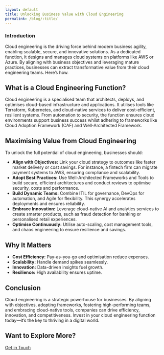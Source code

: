 ```yaml
---
layout: default
title: Unlocking Business Value with Cloud Engineering
permalink: /blog/:title/
---
```


<section class="default-page">
  <section class="page-section">
    <h1>Introduction</h1>
    <p>Cloud engineering is the driving force behind modern business agility, enabling scalable, secure, and innovative solutions. As a dedicated function, it designs and manages cloud systems on platforms like AWS or Azure. By aligning with business objectives and leveraging mature practices, businesses can extract transformative value from their cloud engineering teams. Here’s how.</p>
  </section>
<!--more-->
  <section class="page-section animate-slide-up">
    <h2>What is a Cloud Engineering Function?</h2>
    <p>Cloud engineering is a specialised team that architects, deploys, and optimises cloud-based infrastructure and applications. It utilises tools like Terraform, Kubernetes, and cloud-native services to deliver cost-efficient, resilient systems. From automation to security, the function ensures cloud environments support business success whilst adhering to frameworks like Cloud Adoption Framework (CAF) and Well-Architected Framework.</p>
  </section>

  <section class="page-section animate-slide-up">
    <h2>Maximising Value from Cloud Engineering</h2>
    <p>To unlock the full potential of cloud engineering, businesses should:</p>
    <ul class="section-list">
      <li><strong>Align with Objectives:</strong> Link your cloud strategy to outcomes like faster market delivery or cost savings. For instance, a fintech firm can migrate payment systems to AWS, ensuring compliance and scalability.</li>
      <li><strong>Adopt Best Practices:</strong> Use Well-Architected Frameworks and Tools to build secure, efficient architectures and conduct reviews to optimise security, costs and performance.</li>
      <li><strong>Build Dynamic Teams:</strong> Combine ITIL for governance, DevOps for automation, and Agile for flexibility. This synergy accelerates deployments and ensures reliability.</li>
      <li><strong>Embrace Innovation:</strong> Leverage cloud-native AI and analytics services to create smarter products, such as fraud detection for banking or personalised retail experiences.</li>
      <li><strong>Optimise Continuously:</strong> Utilise auto-scaling, cost management tools, and chaos engineering to ensure resilience and savings.</li>
    </ul>
  </section>

  <section class="page-section animate-slide-up">
    <h2>Why It Matters</h2>
    <ul class="section-list">
      <li><strong>Cost Efficiency:</strong> Pay-as-you-go and optimisation reduce expenses.</li>
      <li><strong>Scalability:</strong> Handle demand spikes seamlessly.</li>
      <li><strong>Innovation:</strong> Data-driven insights fuel growth.</li>
      <li><strong>Resilience:</strong> High availability ensures uptime.</li>
    </ul>
  </section>

  <section class="page-section animate-slide-up">
    <h2>Conclusion</h2>
    <p>Cloud engineering is a strategic powerhouse for businesses. By aligning with objectives, adopting frameworks, fostering high-performing teams, and embracing cloud-native tools, companies can drive efficiency, innovation, and competitiveness. Invest in your cloud engineering function today—it’s the key to thriving in a digital world.</p>
  </section>

  <section class="contact-cta animate-fade-in">
    <h2>Want to Explore More?</h2>
    <a href="/contact/" class="button-primary">Get in Touch</a>
  </section>
</section>